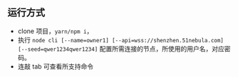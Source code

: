## 运行方式

* clone 项目，`yarn/npm i`，
* 执行 `node cli [--name=owner1] [--api=wss://shenzhen.51nebula.com] [--seed=qwer1234qwer1234]` 配置所需连接的节点，所使用的用户名，对应密码。
* 连敲 tab 可查看所支持命令
